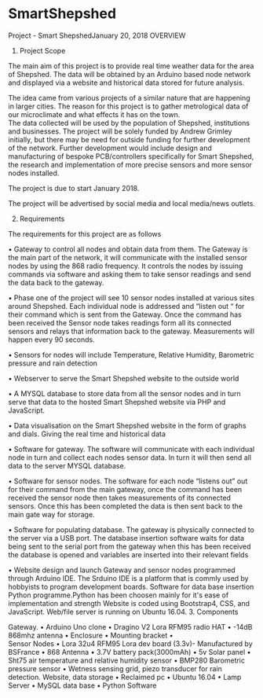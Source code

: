 # SmartShepshed
Project - Smart ShepshedJanuary 20, 2018
OVERVIEW
1.	Project Scope

The main aim of this project is to provide real time weather data for the area of Shepshed.  The data will be obtained by an Arduino based node network and displayed via a website and historical data stored for future analysis.

The idea came from various projects of a similar nature that are happening in larger cities.  The reason for this project is to gather metrological data of our microclimate and what effects it has on the town.  
The data collected will be used by the population of Shepshed, institutions and businesses. The project will be solely funded by Andrew Grimley initially, but there may be need for outside funding for further development of the network. 
Further development would include design and manufacturing of bespoke PCB/controllers specifically for Smart Shepshed, the research and implementation of more precise sensors and more sensor nodes installed.

The project is due to start January 2018.

The project will be advertised by social media and local media/news outlets.

2.	Requirements

The requirements for this project are as follows
  
  •	Gateway to control all nodes and obtain data from them.  The Gateway is the main part of the network, it will communicate with the installed sensor nodes by using the 868 radio frequency.  It controls the nodes by issuing commands via software and asking them to take sensor readings and send the data back to the gateway. 

•	Phase one of the project will see 10 sensor nodes installed at various sites around Shepshed.  Each individual node is addressed and “listen out “ for their command which is sent from the Gateway.  Once the command has been received the Sensor node takes readings form all its connected sensors and relays that information back to the gateway.  Measurements will happen every 90 seconds.

•	Sensors for nodes will include Temperature, Relative Humidity, Barometric pressure and rain detection

•	Webserver to serve the Smart Shepshed website to the outside world

•	A MYSQL database to store data from all the sensor nodes and in turn serve that data to the hosted Smart Shepshed website via PHP and JavaScript.

•	Data visualisation on the Smart Shepshed website in the form of graphs and dials.  Giving the real time and historical data   

•	Software for gateway.  The software will communicate with each individual node in turn and collect each nodes sensor data. In turn it will then send all data to the server MYSQL database. 

•	Software for sensor nodes. The software for each node “listens out” out for their command from the main gateway,  once the command has been received the sensor node then takes measurements of its connected sensors.  Once this has been completed the data is then sent back to the main gate way for storage.

•	Software for populating database. The gateway is physically connected to the server via a USB port.  The database insertion software waits for data being sent to the serial port from the gateway when this has been received the database is opened and variables are inserted into their relevant fields 

•	Website design and launch
Gateway and sensor nodes programmed through Arduino IDE. The Srduino IDE is a platform that is commly used by hobbyists to program development boards. 
Software for data base insertion Python programme.Python has been choosen mainly for it's ease of implementation and strength 
Website is coded using Bootstrap4, CSS, and JavaScript. 
Web/file server is running on Ubuntu 16.04.
3. Components

Gateway.
•	Arduino Uno clone 
•	Dragino V2 Lora RFM95 radio HAT
•	-14dB 868mhz antenna
•	Enclosure 
•	Mounting bracket 
•	
Sensor Nodes
•	Lora 32u4 RFM95 Lora dev board (3.3v)- Manufactured by BSFrance
•	868 Antenna
•	3.7V battery pack(3000mAh)
•	5v Solar panel
•	Sht75 air temperature and relative humidity sensor
•	BMP280 Barometric pressure sensor
•	Wetness sensing grid, piezo transducer for rain detection. 
Website, data storage
•	Reclaimed pc 
•	Ubuntu 16.04
•	Lamp Server
•	MySQL data base 
•	Python Software
 
